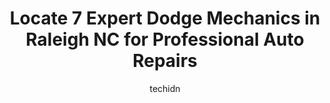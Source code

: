 ---
layout: ampstory
image: https://images.unsplash.com/photo-1579124687339-a3d41bd2e2dc?ixlib=rb-4.0.3&ixid=MnwxMjA3fDB8MHxwaG90by1wYWdlfHx8fGVufDB8fHx8&auto=format&fit=crop&w=640&h=853&q=80
author: techidn
featured: false
description: For top-quality automotive repairs and maintenance, visit the 7 best Dodge Mechanic in Raleigh NC, USA. Their reputation for excellence and their dedication to customer satisfaction make the
title: Locate 7 Expert Dodge Mechanics in Raleigh NC for Professional Auto Repairs
cover:
   title: Locate 7 Expert Dodge Mechanics in Raleigh NC for Professional Auto Repairs
   subtitle: Rickpate
   background: https://images.unsplash.com/photo-1579124687339-a3d41bd2e2dc?ixlib=rb-4.0.3&ixid=MnwxMjA3fDB8MHxwaG90by1wYWdlfHx8fGVufDB8fHx8&auto=format&fit=crop&w=640&h=853&q=80

pages: 
 - layout: thirds
   top: <h1>#1 Choice Auto Repair</h1>
   bottom: "<p>Choice Auto is our go to shop for vehicle maintenance and weve used their service for a few years now. The team is always quick to respond and able to fit us into the </p>"
   background: https://www.knot35.com/toplist/wp-content/uploads/2023/06/best-dodge-mechanic-1-in-raleigh-nc-1685837703.jpeg
   backgroundblur: true
 - layout: thirds
   top: <h1>#2 Westgate Chrysler Jeep Dodge RAM Service Department</h1>
   bottom: "<p>6421 Old Westgate Rd, Raleigh, NC 27617, United States</p>"
   background: https://www.knot35.com/toplist/wp-content/uploads/2023/06/best-dodge-mechanic-2-in-raleigh-nc-1685837703.jpeg
   cta:
      link: https://www.knot35.com/toplist/locate-7-expert-dodge-mechanics-in-raleigh-nc-for-professional-auto-repairs/
      text: Locate 7 Expert Dodge Mechanics in Raleigh NC for Professional Auto Repairs
 - layout: thirds
   top: <h1>#3 Kennans Auto Repair</h1>
   bottom: "<p>312 Circle Ln, Raleigh, NC 27603, United States</p>"
   background: https://www.knot35.com/toplist/wp-content/uploads/2023/06/best-dodge-mechanic-3-in-raleigh-nc-1685837704.jpeg
   cta:
      link: https://www.knot35.com/toplist/locate-7-expert-dodge-mechanics-in-raleigh-nc-for-professional-auto-repairs/
      text: Locate 7 Expert Dodge Mechanics in Raleigh NC for Professional Auto Repairs
 - layout: thirds
   top: <h1>#4 C & C Auto Service</h1>
   bottom: "<p>3929 Western Blvd, Raleigh, NC 27606, United States</p>"
   background: https://images.unsplash.com/photo-1488554378835-f7acf46e6c98?ixlib=rb-4.0.3&ixid=MnwxMjA3fDB8MHxwaG90by1wYWdlfHx8fGVufDB8fHx8&auto=format&fit=crop&w=640&h=853&q=80
   cta:
      link: https://www.knot35.com/toplist/locate-7-expert-dodge-mechanics-in-raleigh-nc-for-professional-auto-repairs/
      text: Locate 7 Expert Dodge Mechanics in Raleigh NC for Professional Auto Repairs
 - layout: thirds
   top: <h1>#5 Epic Auto Center</h1>
   bottom: "<p>2617 Rowland Rd, Raleigh, NC 27615, United States</p>"
   background: https://images.unsplash.com/photo-1527066579998-dbbae57f45ce?ixlib=rb-4.0.3&ixid=MnwxMjA3fDB8MHxwaG90by1wYWdlfHx8fGVufDB8fHx8&auto=format&fit=crop&w=640&h=853&q=80
   cta:
      link: https://www.knot35.com/toplist/locate-7-expert-dodge-mechanics-in-raleigh-nc-for-professional-auto-repairs/
      text: Locate 7 Expert Dodge Mechanics in Raleigh NC for Professional Auto Repairs
 - layout: thirds
   top: <h1>#6 Leith Chrysler Jeep Service Department</h1>
   bottom: "<p>5500 Capital Blvd, Raleigh, NC 27616, United States</p>"
   background: https://images.unsplash.com/photo-1509114397022-ed747cca3f65?ixlib=rb-4.0.3&ixid=MnwxMjA3fDB8MHxwaG90by1wYWdlfHx8fGVufDB8fHx8&auto=format&fit=crop&w=640&h=853&q=80
   cta:
      link: https://www.knot35.com/toplist/locate-7-expert-dodge-mechanics-in-raleigh-nc-for-professional-auto-repairs/
      text: Locate 7 Expert Dodge Mechanics in Raleigh NC for Professional Auto Repairs
 - layout: thirds
   top: <h1>#7 MJ Brothers Auto & Truck Repair</h1>
   bottom: "<p>1408 Wilders Grove Ln, Raleigh, NC 27604, United States</p>"
   background: https://images.unsplash.com/photo-1561679660-d00ee1e0dc8e?ixlib=rb-4.0.3&ixid=MnwxMjA3fDB8MHxwaG90by1wYWdlfHx8fGVufDB8fHx8&auto=format&fit=crop&w=640&h=853&q=80
   cta:
      link: https://www.knot35.com/toplist/locate-7-expert-dodge-mechanics-in-raleigh-nc-for-professional-auto-repairs/
      text: Locate 7 Expert Dodge Mechanics in Raleigh NC for Professional Auto Repairs
 - layout: thirds
   middle: Continue reading...
   background: https://images.unsplash.com/photo-1462556791646-c201b8241a94?ixlib=rb-4.0.3&ixid=MnwxMjA3fDB8MHxwaG90by1wYWdlfHx8fGVufDB8fHx8&auto=format&fit=crop&w=640&h=853&q=80
   cta:
      link: https://www.knot35.com/toplist/locate-7-expert-dodge-mechanics-in-raleigh-nc-for-professional-auto-repairs/
      text: Locate 7 Expert Dodge Mechanics in Raleigh NC for Professional Auto Repairs
      
---